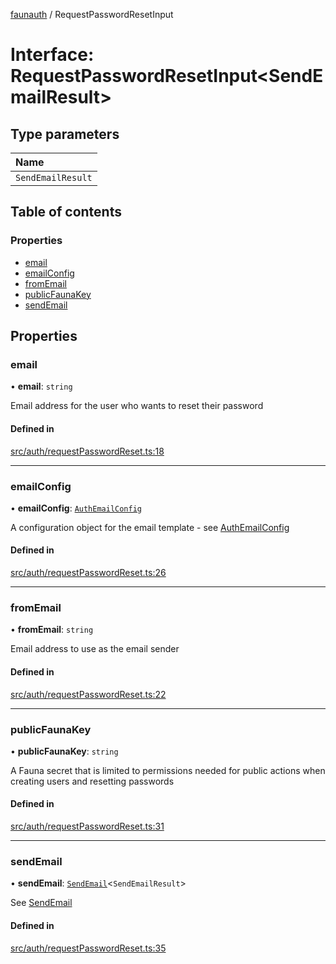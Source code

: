 [faunauth](../index.md) / RequestPasswordResetInput

# Interface: RequestPasswordResetInput<SendEmailResult\>

## Type parameters

| Name |
| :------ |
| `SendEmailResult` |

## Table of contents

### Properties

- [email](RequestPasswordResetInput.md#email)
- [emailConfig](RequestPasswordResetInput.md#emailconfig)
- [fromEmail](RequestPasswordResetInput.md#fromemail)
- [publicFaunaKey](RequestPasswordResetInput.md#publicfaunakey)
- [sendEmail](RequestPasswordResetInput.md#sendemail)

## Properties

### email

• **email**: `string`

Email address for the user who wants to reset their password

#### Defined in

[src/auth/requestPasswordReset.ts:18](https://github.com/alexnitta/faunauth/blob/aaffd52/src/auth/requestPasswordReset.ts#L18)

___

### emailConfig

• **emailConfig**: [`AuthEmailConfig`](AuthEmailConfig.md)

A configuration object for the email template - see [AuthEmailConfig](AuthEmailConfig.md)

#### Defined in

[src/auth/requestPasswordReset.ts:26](https://github.com/alexnitta/faunauth/blob/aaffd52/src/auth/requestPasswordReset.ts#L26)

___

### fromEmail

• **fromEmail**: `string`

Email address to use as the email sender

#### Defined in

[src/auth/requestPasswordReset.ts:22](https://github.com/alexnitta/faunauth/blob/aaffd52/src/auth/requestPasswordReset.ts#L22)

___

### publicFaunaKey

• **publicFaunaKey**: `string`

A Fauna secret that is limited to permissions needed for public actions when creating users
and resetting passwords

#### Defined in

[src/auth/requestPasswordReset.ts:31](https://github.com/alexnitta/faunauth/blob/aaffd52/src/auth/requestPasswordReset.ts#L31)

___

### sendEmail

• **sendEmail**: [`SendEmail`](../index.md#sendemail)<`SendEmailResult`\>

See [SendEmail](../index.md#sendemail)

#### Defined in

[src/auth/requestPasswordReset.ts:35](https://github.com/alexnitta/faunauth/blob/aaffd52/src/auth/requestPasswordReset.ts#L35)
